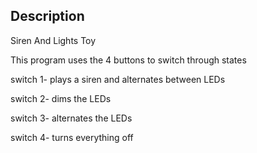 ## Description
Siren And Lights Toy

This program uses the 4 buttons to switch through states

switch 1- plays a siren and alternates between LEDs

switch 2- dims the LEDs

switch 3- alternates the LEDs

switch 4- turns everything off
